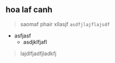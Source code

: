 
## hoa laf canh
> saomaf phair xllasjf
`asdfjlajflajsdf` 
* asfjasf
  * asdjklfjafl
>lajdlfjadfjladkfj

